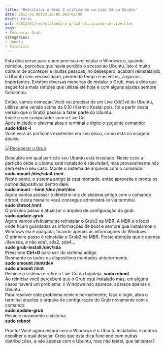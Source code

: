 ```yaml
---
title: 'Reinstalar o Grub 2 utilizando um Live Cd do Ubuntu'
date: 2013-01-08T03:26:00.003-02:00
draft: false
url: /2013/01/reinstalando-o-grub2-utilizando-um-live.html
tags: 
- Recuperar Grub
categories:
- Ubuntu
- Tutoriais
---
```


Esta dica serve para quem precisou reinstalar o Windows e, quando reiniciou, percebeu que havia perdido o acesso ao Ubuntu. Isto é muito comum de acontecer e muitas pessoas, no desespero, acabam reinstalando o Ubuntu sem necessidade, perdendo tempo e às vezes, arquivos importantes. Existem diversas maneiras de instalar o Grub, mas a dica que segue foi a mais simples que utilizei até hoje e com alguns ajustes sempre funcionou.  
  
Então, vamos começar: Você vai precisar de um Live Cd/Dvd do Ubuntu, utlilize uma versão acima da 9.10 (Karmic Koala) pois, foi a partir desta versão que o Grub2 passou a fazer parte do Ubuntu.  
Inicie o seu computador com o Live Cd.  
Após iniciado o sistema abra o terminal e digite o seguinte comando:  
**sudo fdisk -l**  
Você verá as partições existentes em seu disco, como está na imagem abaixo.  
  

[![Recuperar o Grub](https://1.bp.blogspot.com/-mT381UN6cLQ/UTidYFuPtGI/AAAAAAAAAQ8/t8-J1HdVbo0/s640/img01.png "Recuperar o Grub")](http://1.bp.blogspot.com/-mT381UN6cLQ/UTidYFuPtGI/AAAAAAAAAQ8/t8-J1HdVbo0/s1600/img01.png)

  

  
Descubra em qual partição seu Ubuntu está instalado. Neste caso a partição onde o Ubuntu está instalado é /dev/sda4, mas provavelmente não será este o seu caso. Monte o sistema de arquivos com o comando:  
**sudo mount /dev/sda4 /mnt**  
Neste ponto, o sistema antigo já está montado, então aproveite e monte os outros dispositivos dentro dele.  
**sudo mount --bind /dev /mnt/dev**  
Agora vamos acessar o diretório raíz do sistema antigo com o comando chroot, desta maneira você consegue administrá-lo via terminal.  
**sudo chroot /mnt**  
O próximo passo é atualizar o arquivo de configuração do grub.  
**sudo update-grub**  
Agora vamos efetivamente reinstalar o Grub2 na MBR. A MBR é o local onde ficam guardadas as informações de boot e sempre que instalamos o Windows ela é apagada, ficando apenas as informações do Windows  
O primeiro passo é reinstalar o Grub2 na MBR. Preste atenção que é apenas /dev/sda, e não sda1, sda2, sda4...  
**sudo grub-install /dev/sda**  
Pressione **Ctrl+D** para sair do sistema antigo.  
Desmonte os todos os dispositivos montados anteriormente.  
**sudo umount /mnt/dev**  
**sudo umount /mnt**  
Reinicie o sistema e retire o Live Cd da bandeja. **sudo reboot**  
Ao reiniciar você perceberá que o Grub está instalado mas, em alguns casos haverá um problema: o Windows não aparece, aparece apenas o Ubuntu.  
Para resolver este problema reinicie normalmente, faça o login, abra o terminal atualize o arquivo de configuração do Grub novamente com o comando:  
**sudo update-grub**  
Reinicie novamente o sistema.  
**sudo reboot**  
  
Pronto! Você agora estará com o Windows e o Ubuntu instalados e poderá escolher o qual desejar. Creio que esta dica funcione com outras distribuições, e não apenas com o Ubuntu, mas não testei, que tal tentar?
